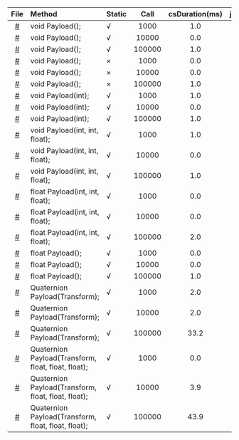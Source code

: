 | File      | Method    |  Static   | Call      | csDuration(ms)    | jsDuration(ms)    | luaDuration(ms)   | csResult  | jsResult  | luaResult |
| :----:    | :----     |  :----    | :----:    | :----:    | :----:    | :----:    | :----:    | :----:    | :----:    |
| [#](./Assets/CScripts/Examples/Example1.cs)       | void Payload();       | √       | 1000       | 1.0       | 3.9       | 4.9       | `null`       | `null`       | `null`       |
| [#](./Assets/CScripts/Examples/Example1.cs)       | void Payload();       | √       | 10000       | 0.0       | 23.4       | 25.9       | `null`       | `null`       | `null`       |
| [#](./Assets/CScripts/Examples/Example1.cs)       | void Payload();       | √       | 100000       | 1.0       | 206.0       | 266.5       | `null`       | `null`       | `null`       |
| [#](./Assets/CScripts/Examples/Example2.cs)       | void Payload();       | ×       | 1000       | 0.0       | 4.9       | 5.8       | `null`       | `null`       | `null`       |
| [#](./Assets/CScripts/Examples/Example2.cs)       | void Payload();       | ×       | 10000       | 0.0       | 19.5       | 41.0       | `null`       | `null`       | `null`       |
| [#](./Assets/CScripts/Examples/Example2.cs)       | void Payload();       | ×       | 100000       | 1.0       | 212.8       | 396.3       | `null`       | `null`       | `null`       |
| [#](./Assets/CScripts/Examples/Example3.cs)       | void Payload(int);       | √       | 1000       | 1.0       | 3.9       | 2.9       | `null`       | `null`       | `null`       |
| [#](./Assets/CScripts/Examples/Example3.cs)       | void Payload(int);       | √       | 10000       | 0.0       | 22.4       | 28.3       | `null`       | `null`       | `null`       |
| [#](./Assets/CScripts/Examples/Example3.cs)       | void Payload(int);       | √       | 100000       | 1.0       | 239.6       | 294.5       | `null`       | `null`       | `null`       |
| [#](./Assets/CScripts/Examples/Example4.cs)       | void Payload(int, int, float);       | √       | 1000       | 1.0       | 3.9       | 3.9       | `null`       | `null`       | `null`       |
| [#](./Assets/CScripts/Examples/Example4.cs)       | void Payload(int, int, float);       | √       | 10000       | 0.0       | 35.1       | 36.1       | `null`       | `null`       | `null`       |
| [#](./Assets/CScripts/Examples/Example4.cs)       | void Payload(int, int, float);       | √       | 100000       | 1.0       | 359.2       | 375.6       | `null`       | `null`       | `null`       |
| [#](./Assets/CScripts/Examples/Example5.cs)       | float Payload(int, int, float);       | √       | 1000       | 0.0       | 4.9       | 13.7       | 1501500       | 1501500       | 1501500       |
| [#](./Assets/CScripts/Examples/Example5.cs)       | float Payload(int, int, float);       | √       | 10000       | 0.0       | 32.2       | 42.0       | 1.500183E+08       | 1.50015E+08       | 150015000       |
| [#](./Assets/CScripts/Examples/Example5.cs)       | float Payload(int, int, float);       | √       | 100000       | 2.0       | 367.0       | 432.4       | 1.500022E+10       | 1.500015E+10       | 15000150000       |
| [#](./Assets/CScripts/Examples/Example6.cs)       | float Payload();       | √       | 1000       | 0.0       | 2.9       | 3.9       | 6000       | 6000       | 6000       |
| [#](./Assets/CScripts/Examples/Example6.cs)       | float Payload();       | √       | 10000       | 0.0       | 19.5       | 29.3       | 60000       | 60000       | 60000       |
| [#](./Assets/CScripts/Examples/Example6.cs)       | float Payload();       | √       | 100000       | 1.0       | 206.9       | 352.4       | 600000       | 600000       | 600000       |
| [#](./Assets/CScripts/Examples/Example7.cs)       | Quaternion Payload(Transform);       | √       | 1000       | 2.0       | 20.5       | 13.2       | (0.3, 0.3, 0.3, -0.8)       | (0.3, 0.3, 0.3, -0.8)       | (0.3, 0.3, 0.3, -0.8)       |
| [#](./Assets/CScripts/Examples/Example7.cs)       | Quaternion Payload(Transform);       | √       | 10000       | 2.0       | 37.1       | 37.1       | (-0.1, -0.1, -0.1, 1.0)       | (-0.1, -0.1, -0.1, 1.0)       | (-0.1, -0.1, -0.1, 1.0)       |
| [#](./Assets/CScripts/Examples/Example7.cs)       | Quaternion Payload(Transform);       | √       | 100000       | 33.2       | 367.0       | 341.6       | (-0.5, -0.4, -0.4, 0.6)       | (-0.5, -0.4, -0.4, 0.6)       | (-0.5, -0.4, -0.4, 0.6)       |
| [#](./Assets/CScripts/Examples/Example8.cs)       | Quaternion Payload(Transform, float, float, float);       | √       | 1000       | 0.0       | 6.8       | 4.9       | (-0.4, -0.5, -0.7, -0.2)       | (-0.4, -0.5, -0.7, -0.2)       | (-0.4, -0.5, -0.7, -0.2)       |
| [#](./Assets/CScripts/Examples/Example8.cs)       | Quaternion Payload(Transform, float, float, float);       | √       | 10000       | 3.9       | 50.8       | 47.8       | (0.4, 0.5, 0.7, 0.0)       | (0.4, 0.5, 0.7, 0.0)       | (0.4, 0.5, 0.7, 0.0)       |
| [#](./Assets/CScripts/Examples/Example8.cs)       | Quaternion Payload(Transform, float, float, float);       | √       | 100000       | 43.9       | 524.2       | 483.1       | (-0.1, -0.1, -0.2, -1.0)       | (-0.1, -0.1, -0.2, -1.0)       | (-0.1, -0.1, -0.2, -1.0)       |